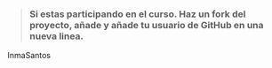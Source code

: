 > ### Si estas participando en el curso. Haz un fork del proyecto, añade y añade tu usuario de GitHub en una nueva linea.

InmaSantos
